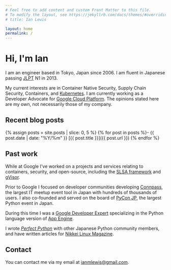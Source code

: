 ```yaml
---
# Feel free to add content and custom Front Matter to this file.
# To modify the layout, see https://jekyllrb.com/docs/themes/#overriding-theme-defaults
# title: Ian Lewis

layout: home
permalink: /
---
```


# Hi, I'm Ian

I am an engineer based in Tokyo, Japan since 2006. I am fluent in Japanese
passing
[JLPT](https://en.wikipedia.org/wiki/Japanese-Language_Proficiency_Test) N1 in 2013.

My current interests are in Container Native Security, Supply Chain Security,
Containers, and [Kubernetes](https://kubernetes.io/). I am currently working as
a Developer Advocate for [Google Cloud Platform](https://cloud.google.com/).
The opinions stated here are my own, not necessarily those of my company.

## Recent blog posts

{% assign posts = site.posts | slice: 0, 5 %}
{% for post in posts %}- {{ post.date | date: "%Y/%m" }} [{{ post.title }}]({{ post.url }})
{% endfor %}

## Past work

While at Google I've worked on a projects and services relating to containers,
security, and open-source, including the [SLSA framework](https://slsa.dev/)
and [gVisor](https://gvisor.dev/).

Prior to Google I focused on developer communities developing
[Connpass](https://connpass.com/), the largest IT meetup event tool in Japan
with hundreds of thousands of users. I also co-founded and served on the board
of [PyCon JP](https://www.pycon.jp/), the largest Python event in Japan.

During this time I was a [Google Developer
Expert](https://developers.google.com/experts/) specializing in the Python
language version of [App Engine](https://cloud.google.com/appengine/).

I wrote _[Perfect Python](https://amzn.asia/d/bAWDVkk)_ with other Japanese
Python community members, and have written articles for [Nikkei Linux
Magazine](https://info.nikkeibp.co.jp/media/LIN/).

## Contact

You can contact me via my email at [ianmlewis@gmail.com](mailto:ianmlewis@gmail.com).
